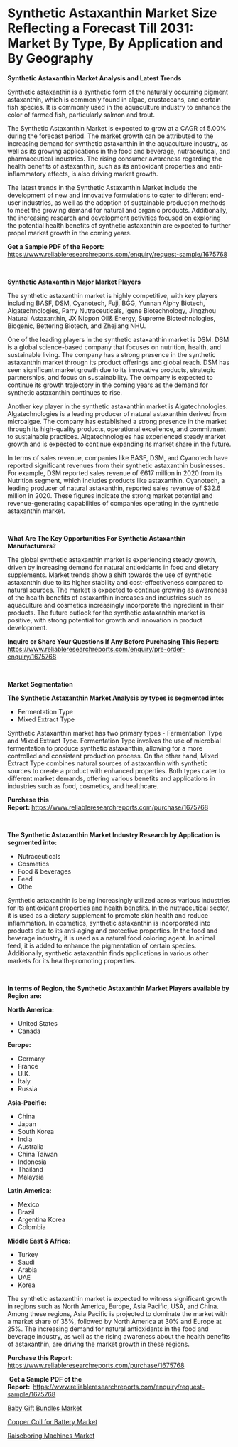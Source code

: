 <p><h1>Synthetic Astaxanthin Market Size Reflecting a Forecast Till 2031: Market By Type, By Application and By Geography</h1></p><p><strong>Synthetic Astaxanthin Market Analysis and Latest Trends</strong></p>
<p><p>Synthetic astaxanthin is a synthetic form of the naturally occurring pigment astaxanthin, which is commonly found in algae, crustaceans, and certain fish species. It is commonly used in the aquaculture industry to enhance the color of farmed fish, particularly salmon and trout.</p><p>The Synthetic Astaxanthin Market is expected to grow at a CAGR of 5.00% during the forecast period. The market growth can be attributed to the increasing demand for synthetic astaxanthin in the aquaculture industry, as well as its growing applications in the food and beverage, nutraceutical, and pharmaceutical industries. The rising consumer awareness regarding the health benefits of astaxanthin, such as its antioxidant properties and anti-inflammatory effects, is also driving market growth.</p><p>The latest trends in the Synthetic Astaxanthin Market include the development of new and innovative formulations to cater to different end-user industries, as well as the adoption of sustainable production methods to meet the growing demand for natural and organic products. Additionally, the increasing research and development activities focused on exploring the potential health benefits of synthetic astaxanthin are expected to further propel market growth in the coming years.</p></p>
<p><strong>Get a Sample PDF of the Report:&nbsp;</strong> <a href="https://www.reliableresearchreports.com/enquiry/request-sample/1675768">https://www.reliableresearchreports.com/enquiry/request-sample/1675768</a></p>
<p>&nbsp;</p>
<p><strong>Synthetic Astaxanthin Major Market Players</strong></p>
<p><p>The synthetic astaxanthin market is highly competitive, with key players including BASF, DSM, Cyanotech, Fuji, BGG, Yunnan Alphy Biotech, Algatechnologies, Parry Nutraceuticals, Igene Biotechnology, Jingzhou Natural Astaxanthin, JX Nippon Oil& Energy, Supreme Biotechnologies, Biogenic, Bettering Biotech, and Zhejiang NHU.</p><p>One of the leading players in the synthetic astaxanthin market is DSM. DSM is a global science-based company that focuses on nutrition, health, and sustainable living. The company has a strong presence in the synthetic astaxanthin market through its product offerings and global reach. DSM has seen significant market growth due to its innovative products, strategic partnerships, and focus on sustainability. The company is expected to continue its growth trajectory in the coming years as the demand for synthetic astaxanthin continues to rise.</p><p>Another key player in the synthetic astaxanthin market is Algatechnologies. Algatechnologies is a leading producer of natural astaxanthin derived from microalgae. The company has established a strong presence in the market through its high-quality products, operational excellence, and commitment to sustainable practices. Algatechnologies has experienced steady market growth and is expected to continue expanding its market share in the future.</p><p>In terms of sales revenue, companies like BASF, DSM, and Cyanotech have reported significant revenues from their synthetic astaxanthin businesses. For example, DSM reported sales revenue of €617 million in 2020 from its Nutrition segment, which includes products like astaxanthin. Cyanotech, a leading producer of natural astaxanthin, reported sales revenue of $32.6 million in 2020. These figures indicate the strong market potential and revenue-generating capabilities of companies operating in the synthetic astaxanthin market.</p></p>
<p>&nbsp;</p>
<p><strong>What Are The Key Opportunities For Synthetic Astaxanthin Manufacturers?</strong></p>
<p><p>The global synthetic astaxanthin market is experiencing steady growth, driven by increasing demand for natural antioxidants in food and dietary supplements. Market trends show a shift towards the use of synthetic astaxanthin due to its higher stability and cost-effectiveness compared to natural sources. The market is expected to continue growing as awareness of the health benefits of astaxanthin increases and industries such as aquaculture and cosmetics increasingly incorporate the ingredient in their products. The future outlook for the synthetic astaxanthin market is positive, with strong potential for growth and innovation in product development.</p></p>
<p><strong>Inquire or Share Your Questions If Any Before Purchasing This Report:</strong> <a href="https://www.reliableresearchreports.com/enquiry/pre-order-enquiry/1675768">https://www.reliableresearchreports.com/enquiry/pre-order-enquiry/1675768</a></p>
<p>&nbsp;</p>
<p><strong>Market Segmentation</strong></p>
<p><strong>The Synthetic Astaxanthin Market Analysis by types is segmented into:</strong></p>
<p><ul><li>Fermentation Type</li><li>Mixed Extract Type</li></ul></p>
<p><p>Synthetic Astaxanthin market has two primary types - Fermentation Type and Mixed Extract Type. Fermentation Type involves the use of microbial fermentation to produce synthetic astaxanthin, allowing for a more controlled and consistent production process. On the other hand, Mixed Extract Type combines natural sources of astaxanthin with synthetic sources to create a product with enhanced properties. Both types cater to different market demands, offering various benefits and applications in industries such as food, cosmetics, and healthcare.</p></p>
<p><strong>Purchase this Report:&nbsp;</strong><a href="https://www.reliableresearchreports.com/purchase/1675768">https://www.reliableresearchreports.com/purchase/1675768</a></p>
<p>&nbsp;</p>
<p><strong>The Synthetic Astaxanthin Market Industry Research by Application is segmented into:</strong></p>
<p><ul><li>Nutraceuticals</li><li>Cosmetics</li><li>Food & beverages</li><li>Feed</li><li>Othe</li></ul></p>
<p><p>Synthetic astaxanthin is being increasingly utilized across various industries for its antioxidant properties and health benefits. In the nutraceutical sector, it is used as a dietary supplement to promote skin health and reduce inflammation. In cosmetics, synthetic astaxanthin is incorporated into products due to its anti-aging and protective properties. In the food and beverage industry, it is used as a natural food coloring agent. In animal feed, it is added to enhance the pigmentation of certain species. Additionally, synthetic astaxanthin finds applications in various other markets for its health-promoting properties.</p></p>
<p>&nbsp;</p>
<p><strong>In terms of Region, the Synthetic Astaxanthin Market Players available by Region are:</strong></p>
<p>
    <p> <strong> North America: </strong>
        <ul>
            <li>United States</li>
            <li>Canada</li>
        </ul>
        </p> 
    <p> <strong> Europe: </strong>
        <ul>
            <li>Germany</li>
            <li>France</li>
            <li>U.K.</li>
            <li>Italy</li>
            <li>Russia</li>
        </ul>
        </p> 
    <p> <strong> Asia-Pacific: </strong>
        <ul>
            <li>China</li>
            <li>Japan</li>
            <li>South Korea</li>
            <li>India</li>
            <li>Australia</li>
            <li>China Taiwan</li>
            <li>Indonesia</li>
            <li>Thailand</li>
            <li>Malaysia</li>
        </ul>
        </p> 
    <p> <strong> Latin America: </strong>
        <ul>
            <li>Mexico</li>
            <li>Brazil</li>
            <li>Argentina Korea</li>
            <li>Colombia</li>
        </ul>
        </p> 
    <p> <strong> Middle East & Africa: </strong>
        <ul>
            <li>Turkey</li>
            <li>Saudi</li>
            <li>Arabia</li>
            <li>UAE</li>
            <li>Korea</li>
        </ul>
    </p>
    </p>
<p><p>The synthetic astaxanthin market is expected to witness significant growth in regions such as North America, Europe, Asia Pacific, USA, and China. Among these regions, Asia Pacific is projected to dominate the market with a market share of 35%, followed by North America at 30% and Europe at 25%. The increasing demand for natural antioxidants in the food and beverage industry, as well as the rising awareness about the health benefits of astaxanthin, are driving the market growth in these regions.</p></p>
<p><strong>Purchase this Report: </strong><a href="https://www.reliableresearchreports.com/purchase/1675768">https://www.reliableresearchreports.com/purchase/1675768</a></p>
<p>&nbsp;<strong>Get a Sample PDF of the Report:&nbsp;&nbsp;</strong><a href="https://www.reliableresearchreports.com/enquiry/request-sample/1675768">https://www.reliableresearchreports.com/enquiry/request-sample/1675768</a></p>
<p><strong></strong></p>
<p><p><a href="https://view.publitas.com/reportprime-1/global-baby-gift-bundles-market-size-and-market-trends-insights-and-projections-from-2023-to-2030/">Baby Gift Bundles Market</a></p><p><a href="https://view.publitas.com/reportprime-1/decoding-the-copper-coil-for-battery-market-a-deep-dive-into-the-latest-market-trends-market-segmentation-and-competitive-analysis/">Copper Coil for Battery Market</a></p><p><a href="https://view.publitas.com/reportprime-1/raiseboring-machines-market-size-market-share-and-global-market-analysis-report-2023-2030/">Raiseboring Machines Market</a></p></p>